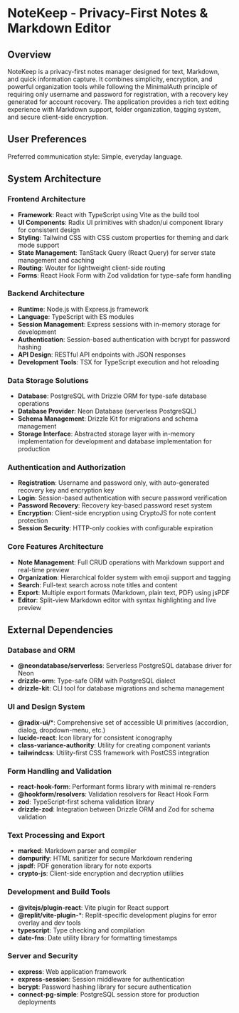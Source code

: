 # NoteKeep - Privacy-First Notes & Markdown Editor

## Overview

NoteKeep is a privacy-first notes manager designed for text, Markdown, and quick information capture. It combines simplicity, encryption, and powerful organization tools while following the MinimalAuth principle of requiring only username and password for registration, with a recovery key generated for account recovery. The application provides a rich text editing experience with Markdown support, folder organization, tagging system, and secure client-side encryption.

## User Preferences

Preferred communication style: Simple, everyday language.

## System Architecture

### Frontend Architecture
- **Framework**: React with TypeScript using Vite as the build tool
- **UI Components**: Radix UI primitives with shadcn/ui component library for consistent design
- **Styling**: Tailwind CSS with CSS custom properties for theming and dark mode support
- **State Management**: TanStack Query (React Query) for server state management and caching
- **Routing**: Wouter for lightweight client-side routing
- **Forms**: React Hook Form with Zod validation for type-safe form handling

### Backend Architecture
- **Runtime**: Node.js with Express.js framework
- **Language**: TypeScript with ES modules
- **Session Management**: Express sessions with in-memory storage for development
- **Authentication**: Session-based authentication with bcrypt for password hashing
- **API Design**: RESTful API endpoints with JSON responses
- **Development Tools**: TSX for TypeScript execution and hot reloading

### Data Storage Solutions
- **Database**: PostgreSQL with Drizzle ORM for type-safe database operations
- **Database Provider**: Neon Database (serverless PostgreSQL)
- **Schema Management**: Drizzle Kit for migrations and schema management
- **Storage Interface**: Abstracted storage layer with in-memory implementation for development and database implementation for production

### Authentication and Authorization
- **Registration**: Username and password only, with auto-generated recovery key and encryption key
- **Login**: Session-based authentication with secure password verification
- **Password Recovery**: Recovery key-based password reset system
- **Encryption**: Client-side encryption using CryptoJS for note content protection
- **Session Security**: HTTP-only cookies with configurable expiration

### Core Features Architecture
- **Note Management**: Full CRUD operations with Markdown support and real-time preview
- **Organization**: Hierarchical folder system with emoji support and tagging
- **Search**: Full-text search across note titles and content
- **Export**: Multiple export formats (Markdown, plain text, PDF) using jsPDF
- **Editor**: Split-view Markdown editor with syntax highlighting and live preview

## External Dependencies

### Database and ORM
- **@neondatabase/serverless**: Serverless PostgreSQL database driver for Neon
- **drizzle-orm**: Type-safe ORM with PostgreSQL dialect
- **drizzle-kit**: CLI tool for database migrations and schema management

### UI and Design System
- **@radix-ui/***: Comprehensive set of accessible UI primitives (accordion, dialog, dropdown-menu, etc.)
- **lucide-react**: Icon library for consistent iconography
- **class-variance-authority**: Utility for creating component variants
- **tailwindcss**: Utility-first CSS framework with PostCSS integration

### Form Handling and Validation
- **react-hook-form**: Performant forms library with minimal re-renders
- **@hookform/resolvers**: Validation resolvers for React Hook Form
- **zod**: TypeScript-first schema validation library
- **drizzle-zod**: Integration between Drizzle ORM and Zod for schema validation

### Text Processing and Export
- **marked**: Markdown parser and compiler
- **dompurify**: HTML sanitizer for secure Markdown rendering
- **jspdf**: PDF generation library for note exports
- **crypto-js**: Client-side encryption and decryption utilities

### Development and Build Tools
- **@vitejs/plugin-react**: Vite plugin for React support
- **@replit/vite-plugin-***: Replit-specific development plugins for error overlay and dev tools
- **typescript**: Type checking and compilation
- **date-fns**: Date utility library for formatting timestamps

### Server and Security
- **express**: Web application framework
- **express-session**: Session middleware for authentication
- **bcrypt**: Password hashing library for secure authentication
- **connect-pg-simple**: PostgreSQL session store for production deployments
